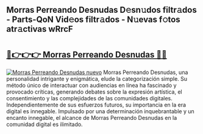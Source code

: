 ## Morras Perreando Desnudas D𝚎sn𝚞dos filtr𝚊dos - Parts-QoN Vid𝚎os filtr𝚊dos - N𝚞evas f𝚘tos atr𝚊ctivas wRrcF

# <h2><a href="http://mb7v7rn.tromn.icu/?c=Morras+Perreando+Desnudas">🔗👉👉👉 Morras Perreando Desnudas 🔗🔗</a></h2>

[![Morras Perreando Desnudas nuevo](https://i.imgur.com/pEAQMta.gif)](http://mb7v7rn.tromn.icu/?c=Morras+Perreando+Desnudas)
Morras Perreando Desnudas, una personalidad intrigante y enigmática, elude la categorización simple. Su método único de interactuar con audiencias en línea ha fascinado y provocado críticas, generando debates sobre la expresión artística, el consentimiento y las complejidades de las comunidades digitales. Independientemente de sus esfuerzos futuros, su importancia en la era digital es innegable. Impulsado por una determinación inquebrantable y un encanto innegable, el alcance de Morras Perreando Desnudas en la comunidad digital es ilimitado.

